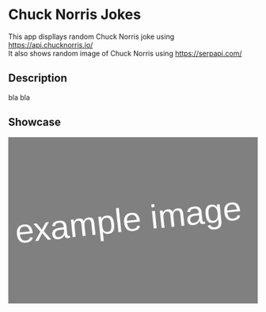 # Chuck Norris Jokes

This app displlays random Chuck Norris joke using https://api.chucknorris.io/ <br />
It also shows random image of Chuck Norris using https://serpapi.com/ 

## Description

bla bla

## Showcase

![screenshot1](assets/screenshots/screenshot1.png)